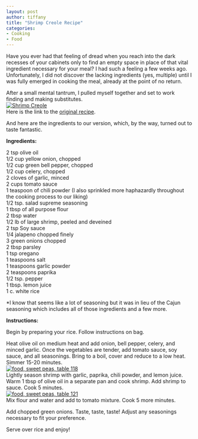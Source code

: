 ```yaml
---
layout: post
author: tiffany
title: "Shrimp Creole Recipe"
categories: 
- Cooking
- Food
---
```


Have you ever had that feeling of dread when you reach into the dark recesses of your cabinets only to find an empty space in place of that vital ingredient necessary for your meal? I had such a feeling a few weeks ago. Unfortunately, I did not discover the lacking ingredients (yes, multiple) until I was fully emerged in cooking the meal, already at the point of no return.

After a small mental tantrum, I pulled myself together and set to work finding and making substitutes.  
[![](jekyll_uploads/2011/06/food-sweet-peas-table-133-575x431.jpg "Shrimp Creole")](http://www.sweetpeonies.com/2011/06/shrimp-creole-recipe/food-sweet-peas-table-133/)  
Here is the link to the [original recipe](http://www.skinnytaste.com/2011/03/shrimp-creole.html).

And here are the ingredients to our version, which, by the way, turned out to taste fantastic.

**Ingredients:**

2 tsp olive oil  
1/2 cup yellow onion, chopped  
1/2 cup green bell pepper, chopped  
1/2 cup celery, chopped  
2 cloves of garlic, minced  
2 cups tomato sauce  
1 teaspoon of chili powder (I also sprinkled more haphazardly throughout the cooking process to our liking)  
1/2 tsp. salad supreme seasoning  
1 tbsp of all purpose flour  
2 tbsp water  
1/2 lb of large shrimp, peeled and deveined  
2 tsp Soy sauce  
1/4 jalapeno chopped finely  
3 green onions chopped  
2 tbsp parsley  
1 tsp oregano  
1 teaspoons salt  
1 teaspoons garlic powder  
2 teaspoons paprika  
1/2 tsp. pepper  
1 tbsp. lemon juice  
1 c. white rice

*I know that seems like a lot of seasoning but it was in lieu of the Cajun seasoning which includes all of those ingredients and a few more.

**Instructions:**

Begin by preparing your rice. Follow instructions on bag.

Heat olive oil on medium heat and add onion, bell pepper, celery, and minced garlic. Once the vegetables are tender, add tomato sauce, soy sauce, and all seasonings. Bring to a boil, cover and reduce to a low heat. Simmer 15-20 minutes.  
[![](jekyll_uploads/2011/06/food-sweet-peas-table-118-575x431.jpg "food, sweet peas, table 118")](http://www.sweetpeonies.com/2011/06/shrimp-creole-recipe/food-sweet-peas-table-118/)  
Lightly season shrimp with garlic, paprika, chili powder, and lemon juice. Warm 1 tbsp of olive oil in a separate pan and cook shrimp. Add shrimp to sauce. Cook 5 minutes.  
[![](jekyll_uploads/2011/06/food-sweet-peas-table-121-575x431.jpg "food, sweet peas, table 121")](http://www.sweetpeonies.com/2011/06/shrimp-creole-recipe/food-sweet-peas-table-121/)  
Mix flour and water and add to tomato mixture. Cook 5 more minutes.

Add chopped green onions. Taste, taste, taste! Adjust any seasonings necessary to fit your preference.

Serve over rice and enjoy!